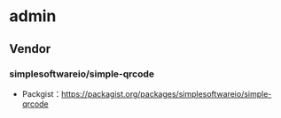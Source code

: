 # admin

## Vendor

### simplesoftwareio/simple-qrcode
* Packgist：https://packagist.org/packages/simplesoftwareio/simple-qrcode